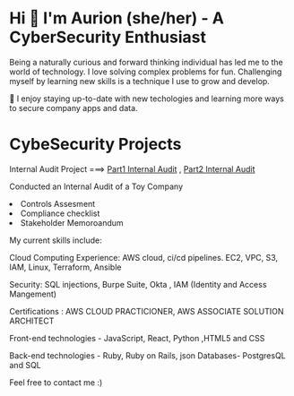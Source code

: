 

<h1>Hi 👋 I'm Aurion (she/her) - A CyberSecurity Enthusiast </h1>

<p>Being a naturally curious and forward thinking individual has led me to the world of technology. I love solving complex problems for fun. Challenging myself by learning new skills is a technique I use to grow and develop.</p> 


🌱 I enjoy staying up-to-date with new techologies and learning more ways to secure company apps and data. 

<h1>CybeSecurity Projects</h1>

Internal Audit Project ===> <a href ="https://github.com/aurion-codes/SecurityAudit.git"> Part1 Internal Audit</a> , <a href="https://github.com/aurion-codes/SecurityAuditPt2.git"> Part2 Internal Audit</a>
<p>Conducted an Internal Audit of a Toy Company</p>
  <li>Controls Assesment</li> 
  <li>Compliance checklist</li>
  <li>Stakeholder Memoroandum</li>


My current skills include:

Cloud Computing Experience: AWS cloud, ci/cd pipelines. EC2, VPC, S3, IAM, Linux, Terraform, Ansible

Security: SQL injections, Burpe Suite, Okta , IAM (Identity and Access Mangement) 

Certifications : AWS CLOUD PRACTICIONER, AWS ASSOCIATE SOLUTION ARCHITECT

Front-end technologies - JavaScript, React, Python ,HTML5 and CSS

Back-end technologies - Ruby, Ruby on Rails, json
Databases- PostgresQL and SQL

Feel free to contact me :)

